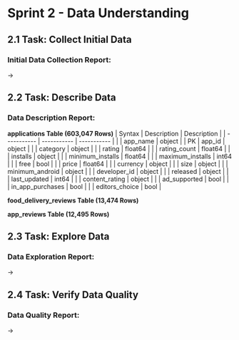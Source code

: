 # Sprint 2 - Data Understanding
## 2.1 Task: Collect Initial Data
### Initial Data Collection Report: 
→


## 2.2 Task: Describe Data
### Data Description Report: 
 
**applications Table (603,047 Rows)**
| Syntax      | Description | Description |
| ----------- | ----------- | ----------- |
|       | app_name | object |
| PK      | app_id | object |
|       | category | object |
|       | rating | float64 |
|       | rating_count | float64 |
|       | installs | object |
|       | minimum_installs | float64 |
|       | maximum_installs | int64 |
|       | free | bool |
|       | price | float64 |
|       | currency | object |
|       | size | object |
|       | minimum_android | object |
|       | developer_id | object |
|       | released | object |
|       | last_updated | int64 |
|       | content_rating | object |
|       | ad_supported | bool |
|       | in_app_purchases | bool |
|       | editors_choice | bool |


**food_delivery_reviews Table (13,474 Rows)**

**app_reviews Table (12,495 Rows)**

## 2.3 Task: Explore Data
### Data Exploration Report: 
→  


## 2.4 Task: Verify Data Quality

### Data Quality Report: 
→ 
 





